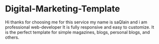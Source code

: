 # Digital-Marketing-Template
Hi thanks for choosing me for this service my name is saQlain and i am professional web-developer It is fully responsive and easy to customize. It is the perfect template for simple magazines, blogs, personal blogs, and others.
